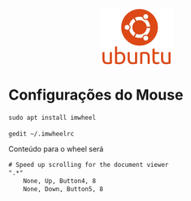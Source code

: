 <div style="text-align:center; width:100%">
    <img src="m.webp" width="144" height="112">
</div>

# Configurações do Mouse

```
sudo apt install imwheel

gedit ~/.imwheelrc

```
Conteúdo para o wheel será
```
# Speed up scrolling for the document viewer
".*"
    None, Up, Button4, 8
    None, Down, Button5, 8
```
